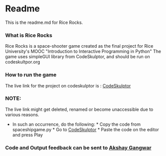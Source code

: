 # Readme #

This is the readme.md for Rice Rocks.

### What is Rice Rocks ###
Rice Rocks is a space-shooter game created as the final project for Rice University's MOOC "Introduction to Interactive Programming in Python"
The game uses simpleGUI library from CodeSkulptor, and should be run on codeskultpor.org

### How to run the game ###
The live link for the project on codeskulptor is : [CodeSkulptor](http://www.codeskulptor.org/#user26_8ssL4caTKZiA5Wz.py)

### NOTE:
The live link might get deleted, renamed or become unaccessible due to various reasons.
+ In such an occurrence, do the following:
       * Copy the code from spaceshipgame.py
       * Go to [CodeSkulptor](http://www.codeskulptor.org)
       * Paste the code on the editor and press Play

### Code and Output feedback can be sent to [Akshay Gangwar](http://www.akshaygangwar.in/contactme.html)